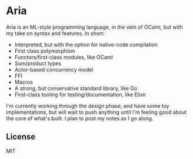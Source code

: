# Aria

Aria is an ML-style programming language, in the vein of OCaml, but with my
take on syntax and features. In short:

- Interpreted, but with the option for native-code compilation
- First class polymorphism
- Functors/first-class modules, like OCaml
- Sum/product types
- Actor-based concurrency model
- FFI
- Macros
- A strong, but conservative standard library, like Go
- First-class tooling for testing/documentation, like Elixir

I'm currently working through the design phase, and have some toy implementations,
but will wait to push anything until I'm feeling good about the core of what's built.
I plan to post my notes as I go along.

## License

MIT
